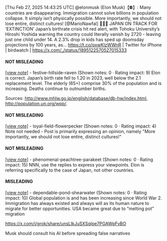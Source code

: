 [Thu Feb 27, 2025 14:43:25 UTC] @elonmusk (Elon Musk)【𝗕】: Many countries are disappearing.  Immigration cannot solve billions in population collapse. It simply isn’t physically possible.  More importantly, we should not lose entire, distinct cultures! [@MarioNawfal] 🚨🇯🇵 JAPAN ON TRACK FOR ‘EXTINCTION’ Japan’s birthrate crisis hit red alert, with Tohoku University’s Hiroshi Yoshida warning the country could literally vanish by 2720 - leaving just one child under 14. A 2.3% drop in kids has sped up doomsday projections by 100 years, as… https://t.co/pxwKlzWWnR | Twitter for iPhone | birdwatch | https://x.com/_/status/1895122570527015333

#### NOT MISLEADING

[[view note]](https://x.com/i/birdwatch/n/1895162075799855548) - festive-hillside-raven (Shown notes: 0 · Rating impact: 9)
Elon is correct.  Japan’s birth rate fell to 1.20 in 2023, well below the 2.1 replacement level. The elderly (65+) comprise 30% of the population and is increasing. Deaths continue to outnumber births.

Sources: http://www.mhlw.go.jp/english/database/db-hw/index.html, http://population.un.org/wpp/.



#### NOT MISLEADING

[[view note]](https://x.com/i/birdwatch/n/1895151527188144368) - loyal-field-flowerpecker (Shown notes: 0 · Rating impact: 4)
Note not needed - Post is primarily expressing an opinion,  namely "More importantly, we should not lose entire, distinct cultures!"

#### NOT MISLEADING

[[view note]](https://x.com/i/birdwatch/n/1895142621552537944) - phenomenal-peachtree-parakeet (Shown notes: 0 · Rating impact: 15)
NNN, use the replies to express your viewpoints. Elon is referring specifically to the case of Japan, not other countries.

#### MISLEADING

[[view note]](https://x.com/i/birdwatch/n/1895134440176644577) - dependable-pond-shearwater (Shown notes: 0 · Rating impact: 10)
Global population is and has been increasing since World War 2. Immigration has always existed and always will as its human nature to migrate for better opportunities. USA became great due to “melting pot” migration

https://x.com/i/grok/share/unsLIkJuSXSqlpe7PGAWpFvBO

Musk should consult his AI before spreading false narratives
